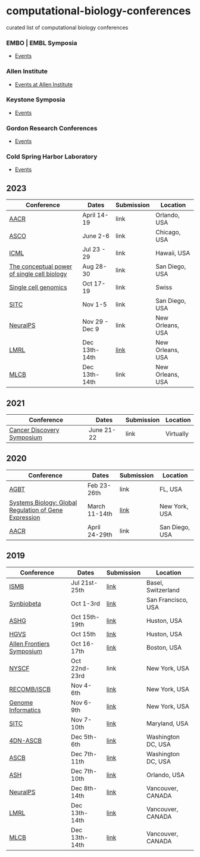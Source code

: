 # computational-biology-conferences
curated list of computational biology conferences

### EMBO | EMBL Symposia
* [Events](https://www.embo-embl-symposia.org/index.php)

### Allen Institute
* [Events at Allen Institute](https://alleninstitute.org/events-training/)

### Keystone Symposia
* [Events](http://www.keystonesymposia.org/)

### Gordon Research Conferences
* [Events](https://www.grc.org/)

### Cold Spring Harbor Laboratory
* [Events](https://meetings.cshl.edu/)

## 2023
Conference | Dates | Submission | Location 
-----------|-------|------------|----------
[AACR](https://www.aacr.org/meeting/aacr-annual-meeting-2023/) | April 14-19 | link | Orlando, USA
[ASCO](https://conferences.asco.org/am/attend) | June 2-6 | link | Chicago, USA
[ICML](https://icml.cc) | Jul 23 - 29 | link | Hawaii, USA
[The conceptual power of single cell biology](https://www.cell-symposia.com/conceptual-single-cells-2023) | Aug 28-30 | link | San Diego, USA
[Single cell genomics](https://www.weizmann.ac.il/conferences/SCG2023/) | Oct 17-19 | link | Swiss
[SITC](https://www.sitcancer.org/2023/home) | Nov 1-5 | link | San Diego, USA
[NeuralPS](https://nips.cc) | Nov 29 - Dec 9 | link | New Orleans, USA
[LMRL](https://lmrl-bio.github.io/) | Dec 13th-14th | [link](https://lmrl-bio.github.io/call) | New Orleans, USA 
[MLCB](https://mlcb.github.io/) | Dec 13th-14th | link | New Orleans, USA



## 2021

Conference | Dates | Submission | Location 
-----------|-------|------------|----------
[Cancer Discovery Symposium](https://www.aacr.org/meeting/cancer-discovery-10th-anniversary-symposium-the-next-decade-of-discoveries/) | June 21-22 | link | Virtually


## 2020

Conference | Dates | Submission | Location 
-----------|-------|------------|----------
[AGBT](https://www.agbt.org/the-general-meeting/) | Feb 23-26th | link | FL, USA
[Systems Biology: Global Regulation of Gene Expression](https://meetings.cshl.edu/meetings.aspx?meet=SYSTEMS&year=20) | March 11-14th | [link](https://meetings.cshl.edu/abstracts.aspx?meet=SYSTEMS&year=20) | New York, USA
[AACR](https://www.aacr.org/Meetings/Pages/MeetingDetail.aspx?EventItemID=213&DetailItemID=1057) | April 24-29th | link | San Diego, USA


## 2019

Conference | Dates | Submission | Location 
-----------|-------|------------|----------
[ISMB](https://www.iscb.org/ismbeccb2019) | Jul 21st-25th | [link](https://www.iscb.org/ismbeccb2019-submit/abstracts)| Basel, Switzerland
[Synbiobeta](https://2019.synbiobeta.com/) | Oct 1-3rd | [link](https://2019.synbiobeta.com/register/) | San Francisco, USA
[ASHG](https://www.ashg.org/2019meeting/) | Oct 15th-19th | [link](https://www.ashg.org/2019meeting/pages/abstracts_late.shtml) | Huston, USA
[HGVS](http://events.hgvs.org/home.html) | Oct 15th | [link](http://events.hgvs.org/abstracts.html) | Huston, USA
[Allen Frontiers Symposium](https://alleninstitute.org/what-we-do/frontiers-group/events/allen-frontiers-symp-2019/) | Oct 16-17th | [link](http://engage.alleninstitute.org/site/Calendar?id=101124&view=Detail) | Boston, USA
[NYSCF](https://nyscf.org/events/conference/) | Oct 22nd-23rd | link | New York, USA
[RECOMB/ISCB](https://www.iscb.org/recomb-regsysgen2019-program/recomb-regsysgen2019-oral-schedule) | Nov 4-6th | [link](https://www.iscb.org/recomb-regsysgen2019-submissions/recomb-regsysgen2019-oral-submissions) | New York, USA
[Genome Informatics](https://meetings.cshl.edu/meetings.aspx?meet=INFO&year=19) | Nov 6-9th | [link](https://meetings.cshl.edu/abstracts.aspx?meet=INFO&year=19) | New York, USA
[SITC](https://www.sitcancer.org/2019/program/annual-meeting) | Nov 7-10th | [link](https://www.sitcancer.org/2019/abstracts/publications) | Maryland, USA
[4DN-ASCB](https://4dn-annual-meetings.smapply.io/) | Dec 5th-6th | [link](unknown) | Washington DC, USA
[ASCB](https://www.ascb.org/2019ascbembo/) | Dec 7th-11th | [link](https://www.ascb.org/2019ascbembo/abstracts/) | Washington DC, USA
[ASH](https://www.hematology.org/Annual-Meeting/) | Dec 7th-10th | [link](https://www.hematology.org/Annual-Meeting/Abstracts/) | Orlando, USA
[NeuralPS](https://nips.cc) | Dec 8th-14th | [link](https://nips.cc/Conferences/2019/CallForPapers) | Vancouver, CANADA 
[LMRL](https://lmrl-bio.github.io/) | Dec 13th-14th | [link](https://lmrl-bio.github.io/call) | Vancouver, CANADA 
[MLCB](https://mlcb.github.io/) | Dec 13th-14th | [link](https://easychair.org/account/signin?l=t8803VSZpkL2VOFk87xpjU) | Vancouver, CANADA 


